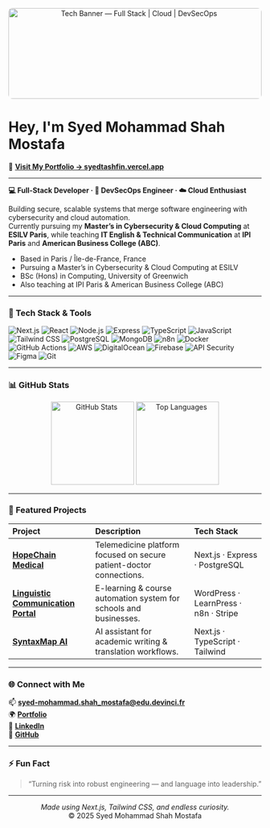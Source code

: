 <!-- HEADER BANNER (optional — you can replace the link below with your own banner image hosted on GitHub or Vercel) -->
<p align="center">
  <img src="https://images.unsplash.com/photo-1519389950473-47ba0277781c?auto=format&fit=crop&w=1920&q=80&h=180"
       alt="Tech Banner — Full Stack | Cloud | DevSecOps"
       width="100%" height="180px"
       style="object-fit: cover; border-radius: 8px;" />
</p>


#  Hey, I'm Syed Mohammad Shah Mostafa  

🎯 [**Visit My Portfolio → syedtashfin.vercel.app**](https://syedtashfin.vercel.app)  

---

**💻 Full-Stack Developer · 🔐 DevSecOps Engineer · ☁️ Cloud Enthusiast**

Building secure, scalable systems that merge software engineering with cybersecurity and cloud automation.  
Currently pursuing my **Master’s in Cybersecurity & Cloud Computing** at **ESILV Paris**, while teaching **IT English & Technical Communication** at **IPI Paris** and **American Business College (ABC)**.

-  Based in Paris / Île-de-France, France  
-  Pursuing a Master’s in Cybersecurity & Cloud Computing at ESILV  
-  BSc (Hons) in Computing, University of Greenwich  
-  Also teaching at IPI Paris & American Business College (ABC) 

---

### 🧰 Tech Stack & Tools

![Next.js](https://img.shields.io/badge/Next.js-000000?logo=next.js&logoColor=white)
![React](https://img.shields.io/badge/React-61DAFB?logo=react&logoColor=black)
![Node.js](https://img.shields.io/badge/Node.js-339933?logo=node.js&logoColor=white)
![Express](https://img.shields.io/badge/Express-000000?logo=express&logoColor=white)
![TypeScript](https://img.shields.io/badge/TypeScript-3178C6?logo=typescript&logoColor=white)
![JavaScript](https://img.shields.io/badge/JavaScript-F7DF1E?logo=javascript&logoColor=black)
![Tailwind CSS](https://img.shields.io/badge/Tailwind_CSS-38B2AC?logo=tailwind-css&logoColor=white)
![PostgreSQL](https://img.shields.io/badge/PostgreSQL-316192?logo=postgresql&logoColor=white)
![MongoDB](https://img.shields.io/badge/MongoDB-47A248?logo=mongodb&logoColor=white)
![n8n](https://img.shields.io/badge/n8n-Workflow_Automation-orange)
![Docker](https://img.shields.io/badge/Docker-2496ED?logo=docker&logoColor=white)
![GitHub Actions](https://img.shields.io/badge/GitHub_Actions-2088FF?logo=githubactions&logoColor=white)
![AWS](https://img.shields.io/badge/AWS-232F3E?logo=amazonaws&logoColor=white)
![DigitalOcean](https://img.shields.io/badge/DigitalOcean-0080FF?logo=digitalocean&logoColor=white)
![Firebase](https://img.shields.io/badge/Firebase-FFCA28?logo=firebase&logoColor=black)
![API Security](https://img.shields.io/badge/API_Security-🔒-red)
![Figma](https://img.shields.io/badge/Figma-F24E1E?logo=figma&logoColor=white)
![Git](https://img.shields.io/badge/Git-F05032?logo=git&logoColor=white)

---

### 📊 GitHub Stats

<p align="center">
  <img src="https://github-readme-stats.vercel.app/api?username=Confused-coder1919&show_icons=true&theme=github_dark&hide_border=true&bg_color=0D1117" alt="GitHub Stats" height="165" />
  <img src="https://github-readme-stats.vercel.app/api/top-langs/?username=Confused-coder1919&layout=compact&theme=github_dark&hide_border=true&bg_color=0D1117" alt="Top Languages" height="165" />
</p>

---

### 🚀 Featured Projects

| Project | Description | Tech Stack |
|:--|:--|:--|
| [**HopeChain Medical**](https://syedtashfin.vercel.app) | Telemedicine platform focused on secure patient-doctor connections. | Next.js · Express · PostgreSQL |
| [**Linguistic Communication Portal**](https://linguisticcommunication.com) | E-learning & course automation system for schools and businesses. | WordPress · LearnPress · n8n · Stripe |
| [**SyntaxMap AI**](https://syedtashfin.vercel.app) | AI assistant for academic writing & translation workflows. | Next.js · TypeScript · Tailwind |

---

### 🌐 Connect with Me

📫 **syed-mohammad.shah_mostafa@edu.devinci.fr**  
🌍 [**Portfolio**](https://syedtashfin.vercel.app)  
💼 [**LinkedIn**](https://linkedin.com/in/syed-mohammad-shah-mostafa)  
🐙 [**GitHub**](https://github.com/Confused-coder1919)  

---

### ⚡ Fun Fact  

> “Turning risk into robust engineering — and language into leadership.”  

---

<p align="center">
  <i>Made using Next.js, Tailwind CSS, and endless curiosity.</i><br>
  © 2025 Syed Mohammad Shah Mostafa
</p>
